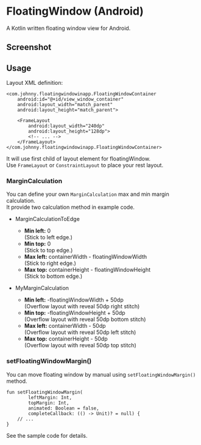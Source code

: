 # FloatingWindow (Android)

A Kotlin written floating window view for Android.

## Screenshot



## Usage

Layout XML definition:

```
<com.johnny.floatingwindowinapp.FloatingWindowContainer
    android:id="@+id/view_window_container"
    android:layout_width="match_parent"
    android:layout_height="match_parent">

    <FrameLayout
        android:layout_width="240dp"
        android:layout_height="128dp">
        <!-- ... -->
    </FrameLayout>
</com.johnny.floatingwindowinapp.FloatingWindowContainer>
```

It will use first child of layout element for floatingWindow.  
Use `FrameLayout` or `ConstraintLayout` to place your rest layout.

### MarginCalculation

You can define your own `MarginCalculation` max and min margin calculation.  
It provide two calculation method in example code.

- MarginCalculationToEdge

	- **Min left:** 0  
	(Stick to left edge.) 
	- **Min top:** 0  
	(Stick to top edge.) 
	- **Max left:** containerWidth - floatingWindowWidth  
	(Stick to right edge.) 
	- **Max top:** containerHeight - floatingWindowHeight  
	(Stick to bottom edge.)
	
- MyMarginCalculation

	- **Min left:** -floatingWindowWidth + 50dp  
	(Overflow layout with reveal 50dp right stitch)
	- **Min top:** -floatingWindowHeight + 50dp  
	(Overflow layout with reveal 50dp bottom stitch)
	- **Max left:** containerWidth - 50dp  
	(Overflow layout with reveal 50dp left stitch)
	- **Max top:** containerHeight - 50dp  
	(Overflow layout with reveal 50dp top stitch)
	
### setFloatingWindowMargin()

You can move floating window by manual using `setFloatingWindowMargin()` method.

```
fun setFloatingWindowMargin(
        leftMargin: Int,
        topMargin: Int,
        animated: Boolean = false,
        completeCallback: (() -> Unit)? = null) {
    // ...
}
```

See the sample code for details.


